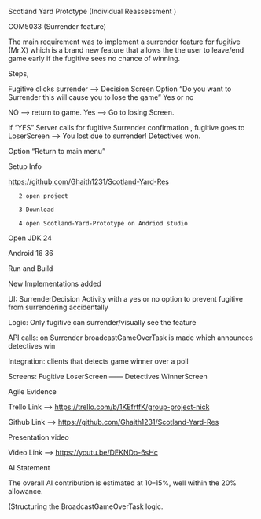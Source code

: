 Scotland Yard Prototype (Individual Reassessment )

COM5033 (Surrender feature)

The main requirement was to implement a surrender feature for fugitive (Mr.X) which is a brand new feature that allows the the user to leave/end game early if the fugitive sees no chance of winning.

Steps,

Fugitive clicks surrender —> Decision Screen
Option “Do you want to Surrender this will cause you to lose the game”    Yes or no

NO —> return to game.       Yes —> Go to losing Screen.

If “YES” Server calls for fugitive Surrender confirmation , fugitive goes to LoserScreen —>  You lost due to surrender! Detectives won.

Option “Return to main menu”


Setup Info

https://github.com/Ghaith1231/Scotland-Yard-Res
       


       2 open project 

       3 Download 

       4 open Scotland-Yard-Prototype on Andriod studio

Open JDK 24

Android 16 36

Run and Build



New Implementations added

UI: SurrenderDecision Activity with a yes or no option to prevent fugitive from surrendering accidentally

Logic: Only fugitive can surrender/visually see the feature

API calls: on Surrender broadcastGameOverTask is made which announces detectives win

Integration: clients that detects game winner over a poll

Screens: Fugitive LoserScreen —— Detectives WinnerScreen



Agile Evidence

Trello Link —>  https://trello.com/b/1KEfrtfK/group-project-nick

Github Link —> https://github.com/Ghaith1231/Scotland-Yard-Res


Presentation video

Video Link —> https://youtu.be/DEKNDo-6sHc





AI Statement

The overall AI contribution is estimated at 10–15%, well within the 20% allowance.

(Structuring the BroadcastGameOverTask logic.